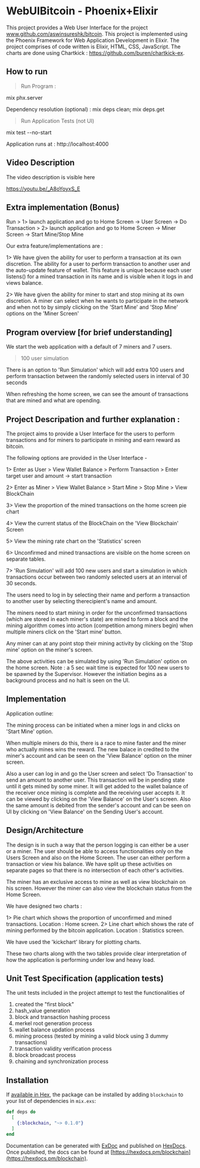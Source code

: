 # WebUIBitcoin - Phoenix+Elixir

This project provides a Web User Interface for the project www.github.com/aswinsureshk/bitcoin. This project is implemented using the Phoenix Framework for Web Application Development in Elixir. The project comprises of code written is Elixir, HTML, CSS, JavaScript. The charts are done using Chartkick : https://github.com/buren/chartkick-ex.

How to run
----------

> Run Program :

mix phx.server

Dependency resolution (optional) : mix deps clean; mix deps.get

> Run Application Tests (not UI)

mix test --no-start

Application runs at : http://localhost:4000

Video Description
-----------------

The video description is visible here

https://youtu.be/_A8oYoyxS_E


Extra implementation (Bonus)
----------------------------

Run >  1> launch application and go to Home Screen -> User Screen -> Do Transaction
	>  2> launch application and go to Home Screen -> Miner Screen -> Start Mine/Stop Mine

Our extra feature/implementations are :

1> We have given the ability for user to perform a transaction at its own discretion. The ability for a user to perform transaction to another user and the auto-update feature of wallet. This feature is unique because each user listens() for a mined transaction in its name and is visible when it logs in and views balance.

2> We have given the ability for miner to start and stop mining at its own discretion. A miner can select when he wants to participate in the network and when not to by simply clicking on the 'Start Mine' and 'Stop Mine' options on the 'Miner Screen' 

Program overview [for brief understanding]
------------------------------------------

We start the web application with a default of 7 miners and 7 users. 

> 100 user simulation

There is an option to 'Run Simulation' which will add extra 100 users and perform transaction between the randomly selected users in interval of 30 seconds

When refreshing the home screen, we can see the amount of transactions that are mined and what are opending.


Project Descripation and further explanation :
--------------------------------------------- 

The project aims to provide a User Interface for the users to perform transactions and for miners to participate in mining and earn reward as bitcoin. 

The following options are provided in the User Interface -

1> Enter as User
	> View Wallet Balance
	> Perform Transaction
	  > Enter target user and amount -> start transaction

2> Enter as Miner
	> View Wallet Balance
	> Start Mine
	> Stop Mine
	> View BlockChain

3> View the proportion of the mined transactions on the home screen pie chart

4> View the current status of the BlockChain on the 'View Blockchain' Screen

5> View the mining rate chart on the 'Statistics' screen

6> Unconfirmed and mined transactions are visible on the home screen on separate tables.

7> 'Run Simulation' will add 100 new users and start a simulation in which transactions occur between two randomly selected users at an interval of 30 seconds.


The users need to log in by selecting their name and perform a transaction to another user by selecting therecipient's name and amount.

The miners need to start mining in order for the unconfirmed transactions (which are stored in each miner's state) are mined to form a block and the mining algorithm comes into action (competition among miners begin) when multiple miners click on the 'Start mine' button.

Any miner can at any point stop their mining activity by clicking on the 'Stop mine' option on the miner's screen.

The above activities can be simulated by using 'Run Simulation' option on the home screen.
Note : a 5 sec wait time is expected for 100 new users to be spawned by the Supervisor. However the initiation begins as a background process and no halt is seen on the UI.

Implementation
--------------

Application outline:

The mining process can be initiated when a miner logs in and clicks on 'Start Mine' option. 

When multiple miners do this, there is a race to mine faster and the miner who actually mines wins the reward. The new balace in credited to the miner's account and can be seen on the 'View Balance' option on the miner screen.

Also a user can log in and go the User screen and select 'Do Transaction' to send an amount to another user. This transaction will be in pending state until it gets mined by some miner. It will get added to the wallet balance of the receiver once mining is complete and the receiving user accepts it. It can be viewed by clicking on the 'View Balance' on the User's screen. Also the same amount is debited from the sender's account and can be seen on UI by clicking on 'View Balance' on the Sending User's account.


Design/Architecture
--------------------

The design is in such a way that the person logging is can either be a user or a miner. The user should be able to access functionalities only on the Users Screen and also on the Home Screen. The user can either perform a transaction or view his balance. We have split up these activities on separate pages so that there is no intersection of each other's activities.

The miner has an exclusive access to mine as well as view blockchain on his screen. However the miner can also view the blockchain status from the Home Screen. 

We have designed two charts :
 
1> Pie chart which shows the proportion of unconfirmed and mined transactions. Location : Home screen.
2> Line chart which shows the rate of mining performed by the bitcoin application. Location : Statistics screen.

We have used the 'kickchart' library for plotting charts.

These two charts along with the two tables provide clear interpretation of how the application is performing under low and heavy load.



Unit Test Specification (application tests)
------------------------------------------------

The unit tests included in the project attempt to test the functionalities of 

1. created the "first block"
2. hash_value generation
3. block and transaction hashing process
4. merkel root generation process
5. wallet balance updation process
6. mining process (tested by mining a valid block using 3 dummy transactions)
7. transaction validity verification process
8. block broadcast process
9. chaining and synchronization process


## Installation

If [available in Hex](https://hex.pm/docs/publish), the package can be installed
by adding `blockchain` to your list of dependencies in `mix.exs`:

```elixir
def deps do
  [
    {:blockchain, "~> 0.1.0"}
  ]
end
```

Documentation can be generated with [ExDoc](https://github.com/elixir-lang/ex_doc)
and published on [HexDocs](https://hexdocs.pm). Once published, the docs can
be found at [https://hexdocs.pm/blockchain](https://hexdocs.pm/blockchain).

